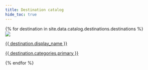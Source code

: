 ```yaml
---
title: Destination catalog
hide_toc: true
---
```


<div class="l-chiclet-collection">
  {% for destination in site.data.catalog.destinations.destinations %}
    <a class="chiclet-item" href="{{site.baseurl}}/{{ destination.name | replace: "catalog", "connections" }}">
      <div class="logo">
        <img src="{{destination.logos.mark}}" />
      </div>
      <div class="content">
        <p class="title">{{ destination.display_name }}</p>
        <p class="category">{{ destination.categories.primary }}</p>
      </div>
    </a>
  {% endfor %}
